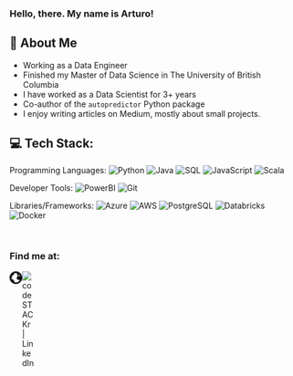### Hello, there. My name is Arturo!

## 💫 About Me

- Working as a Data Engineer
- Finished my Master of Data Science in The University of British Columbia
- I have worked as a Data Scientist for 3+ years
- Co-author of the `autopredictor` Python package
- I enjoy writing articles on Medium, mostly about small projects.


## 💻 Tech Stack:
Programming Languages:
![Python](https://img.shields.io/badge/python-%233776AB.svg?style=for-the-badge&logo=python&logoColor=white) 
![Java](https://img.shields.io/badge/java-%23ED8B00.svg?style=for-the-badge&logo=java&logoColor=white) 
![SQL](https://img.shields.io/badge/sql-%2307405e.svg?style=for-the-badge&logo=postgresql&logoColor=white) 
![JavaScript](https://img.shields.io/badge/javascript-%23323330.svg?style=for-the-badge&logo=javascript&logoColor=%23F7DF1E) 
![Scala](https://img.shields.io/badge/Scala-DC392F?style=for-the-badge&logo=scala&logoColor=white)


Developer Tools: 
![PowerBI](https://img.shields.io/badge/PowerBI-F2C811?style=for-the-badge&logo=powerbi&logoColor=black) 
![Git](https://img.shields.io/badge/git-%23F05033.svg?style=for-the-badge&logo=git&logoColor=white)

Libraries/Frameworks: 
![Azure](https://img.shields.io/badge/Microsoft_Azure-0078D4?style=for-the-badge&logo=microsoft-azure&logoColor=white) 
![AWS](https://img.shields.io/badge/AWS-%23232F3E.svg?style=for-the-badge&logo=amazon-aws&logoColor=white) 
![PostgreSQL](https://img.shields.io/badge/PostgreSQL-316192?style=for-the-badge&logo=postgresql&logoColor=white) 
![Databricks](https://img.shields.io/badge/-Databricks-FF3621?style=flat&logo=databricks&logoColor=white)
![Docker](https://img.shields.io/badge/docker-%230db7ed.svg?style=for-the-badge&logo=docker&logoColor=white) 



<br />

### Find me at:

[<img align="left" alt="codeSTACKr.com" width="22px" src="https://raw.githubusercontent.com/iconic/open-iconic/master/svg/globe.svg" />][website]

[<img align="left" alt="codeSTACKr | LinkedIn" width="22px" src="https://cdn.jsdelivr.net/npm/simple-icons@v3/icons/linkedin.svg" />][linkedin]

<br />

[website]: https://areyh.github.io/portfolio/
[linkedin]: www.linkedin.com/in/arturoreyh

